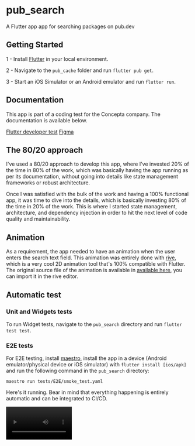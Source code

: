 # pub_search

A Flutter app app for searching packages on pub.dev

## Getting Started

1 - Install [Flutter](https://docs.flutter.dev/get-started/install) in your local environment.

2 - Navigate to the `pub_cache` folder and run `flutter pub get`.

3 - Start an iOS Simulator or an Android emulator and run `flutter run`.


## Documentation

This app is part of a coding test for the Concepta company. The documentation is available below.

[Flutter developer test](https://concepta.notion.site/concepta/Flutter-Developer-Test-f8f6dd7f92fe422c819a1ae0393237a4#3c1ab656d6a945b7bd0b22294d2723f6)
[Figma](https://www.figma.com/file/25VUUkIB52nRwtkq8iFuGS/Flutter-Reference?node-id=1%3A22&t=RATKro3zSybWKtKI-0)

## The 80/20 approach

I've used a 80/20 approach to develop this app, where I've invested 20% of the time in 80% of the work, which was basically having the app running as per its documentation, without going into details like state management frameworks or robust architecture.

Once I was satisfied with the bulk of the work and having a 100% functional app, it was time to dive into the details, which is basically investing 80% of the time in 20% of the work. This is where I started state management, architecture, and dependency injection in order to hit the next level of code quality and maintainability.

## Animation

As a requirement, the app needed to have an animation when the user enters the search text field. This animation was entirely done with [rive](rive.app), which is a very cool 2D animation tool that's 100% compatible with Flutter. The original source file of the animation is available in [available here](https://github.com/edgarfroes/pub_dev_search/blob/main/assets/search_to_cursor_animation.rev), you can import it in the rive editor.

## Automatic test

### Unit and Widgets tests

To run Widget tests, navigate to the `pub_search` directory and run `flutter test test`.

### E2E tests

For E2E testing, install [maestro](https://maestro.mobile.dev/), install the app in a device (Android emulator/physical device or iOS simulator) with `flutter install [ios/apk]` and run the following command in the `pub_search` directory:

```
maestro run tests/E2E/smoke_test.yaml
```

Here's it running. Bear in mind that everything happening is entirely automatic and can be integrated to CI/CD.

<video src='https://user-images.githubusercontent.com/4291391/223315589-0c3d9dca-9b37-443d-b759-38be85f82e34.mov' width=180/>
